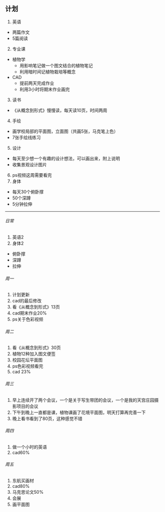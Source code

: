 ## 计划
1. 英语
  - 两篇作文
  - 5篇阅读
2. 专业课
  - 植物学
    - 用影响笔记做一个图文结合的植物笔记
    - 利用暗时间记植物栽培等概念
  - CAD
    - 提前两天完成作业
    - 利用3小时将期末作业画完
3. 读书
  - 《从概念到形式》慢慢读，每天读10页，时间两周
4. 手绘
  - 画学校局部的平面图，立面图（共画5张，马克笔上色）
  - 7张手绘线练习
5. 设计
  - 每天至少想一个有趣的设计想法，可以画出来，附上说明
  - 收集景观设计图片
6. ps视频这周需要看完
7. 身体
  - 每天30个俯卧撑
  - 50个深蹲
  - 5分钟拉伸
  
---

###### 日常
1. 英语2
2. 身体2
  - 俯卧撑
  - 深蹲
  - 拉伸
  
###### 周一
1. 计划更新
1. cad的最后修改
1. 看《从概念到形式》13页
1. cad期末作业20%
1. ps关于色彩视频

###### 周二
1. 看《从概念到形式》30页
1. 植物12种加入图文便签
1. 校园花坛平面图
1. ps色彩视频看完
1. cad  23%

###### 周三
1. 早上连续开了两个会议，一个是关于写生带团的会议，一个是我的天宫庄园摄影项目的会议
2. 下午到晚上一直都是课，植物课画了花境平面图，明天打算再完善一下
1. 晚上看书看到了80页，这种感觉不错

###### 周四 
1. 做一个小时的英语
1. cad60%

###### 周五
1. 东航买画材
1. cad80%
1. 马克思论文50%
1. 会展
1. 画平面图
